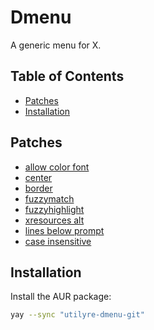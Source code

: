 # Dmenu

A generic menu for X.

## Table of Contents

* [Patches](#patches) 
* [Installation](#installation) 

## Patches

* [allow color font](https://tools.suckless.org/dmenu/patches/allow-color-font) 
* [center](https://tools.suckless.org/dmenu/patches/center) 
* [border](https://tools.suckless.org/dmenu/patches/border) 
* [fuzzymatch](https://tools.suckless.org/dmenu/patches/fuzzymatch) 
* [fuzzyhighlight](https://tools.suckless.org/dmenu/patches/fuzzyhighlight) 
* [xresources alt](https://tools.suckless.org/dmenu/patches/xresources-alt) 
* [lines below prompt](https://tools.suckless.org/dmenu/patches/lines-below-prompt) 
* [case insensitive](https://tools.suckless.org/dmenu/patches/case-insensitive) 

## Installation

Install the AUR package:

```sh
yay --sync "utilyre-dmenu-git"
```
